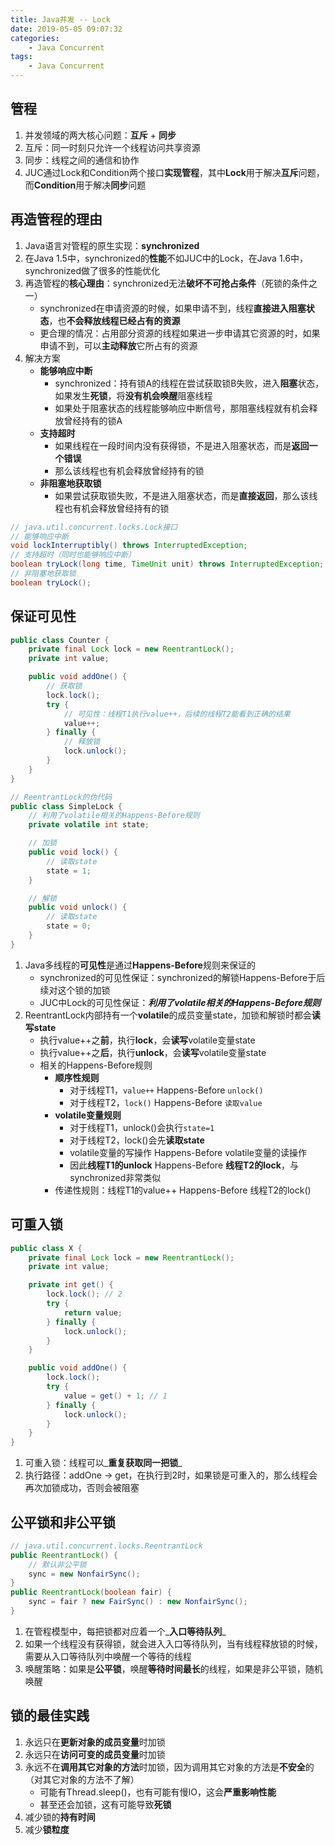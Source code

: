 ```yaml
---
title: Java并发 -- Lock
date: 2019-05-05 09:07:32
categories:
    - Java Concurrent
tags:
    - Java Concurrent
---
```


## 管程
1. 并发领域的两大核心问题：**互斥** + **同步**
2. 互斥：同一时刻只允许一个线程访问共享资源
3. 同步：线程之间的通信和协作
4. JUC通过Lock和Condition两个接口**实现管程**，其中**Lock**用于解决**互斥**问题，而**Condition**用于解决**同步**问题

<!-- more -->

## 再造管程的理由
1. Java语言对管程的原生实现：**synchronized**
2. 在Java 1.5中，synchronized的**性能**不如JUC中的Lock，在Java 1.6中，synchronized做了很多的性能优化
3. 再造管程的**核心理由**：synchronized无法**破坏不可抢占条件**（死锁的条件之一）
    - synchronized在申请资源的时候，如果申请不到，线程**直接进入阻塞状态**，也**不会释放线程已经占有的资源**
    - 更合理的情况：占用部分资源的线程如果进一步申请其它资源的时，如果申请不到，可以**主动释放**它所占有的资源
4. 解决方案
    - **能够响应中断**
        - synchronized：持有锁A的线程在尝试获取锁B失败，进入**阻塞**状态，如果发生**死锁**，将**没有机会唤醒**阻塞线程
        - 如果处于阻塞状态的线程能够响应中断信号，那阻塞线程就有机会释放曾经持有的锁A
    - **支持超时**
        - 如果线程在一段时间内没有获得锁，不是进入阻塞状态，而是**返回一个错误**
        - 那么该线程也有机会释放曾经持有的锁
    - **非阻塞地获取锁**
        - 如果尝试获取锁失败，不是进入阻塞状态，而是**直接返回**，那么该线程也有机会释放曾经持有的锁

```java
// java.util.concurrent.locks.Lock接口
// 能够响应中断
void lockInterruptibly() throws InterruptedException;
// 支持超时（同时也能够响应中断）
boolean tryLock(long time, TimeUnit unit) throws InterruptedException;
// 非阻塞地获取锁
boolean tryLock();
```

## 保证可见性
```java
public class Counter {
    private final Lock lock = new ReentrantLock();
    private int value;

    public void addOne() {
        // 获取锁
        lock.lock();
        try {
            // 可见性：线程T1执行value++，后续的线程T2能看到正确的结果
            value++;
        } finally {
            // 释放锁
            lock.unlock();
        }
    }
}
```
```java
// ReentrantLock的伪代码
public class SimpleLock {
    // 利用了volatile相关的Happens-Before规则
    private volatile int state;

    // 加锁
    public void lock() {
        // 读取state
        state = 1;
    }

    // 解锁
    public void unlock() {
        // 读取state
        state = 0;
    }
}
```
1. Java多线程的**可见性**是通过**Happens-Before**规则来保证的
    - synchronized的可见性保证：synchronized的解锁Happens-Before于后续对这个锁的加锁
    - JUC中Lock的可见性保证：_**利用了volatile相关的Happens-Before规则**_
2. ReentrantLock内部持有一个**volatile**的成员变量state，加锁和解锁时都会**读写state**
    - 执行value++之**前**，执行**lock**，会**读写**volatile变量state
    - 执行value++之**后**，执行**unlock**，会**读写**volatile变量state
    - 相关的Happens-Before规则
        - **顺序性规则**
            - 对于线程T1，`value++` Happens-Before `unlock()`
            - 对于线程T2，`lock()` Happens-Before `读取value`
        - **volatile变量规则**
            - 对于线程T1，unlock()会执行`state=1`
            - 对于线程T2，lock()会先**读取state**
            - volatile变量的写操作 Happens-Before volatile变量的读操作
            - 因此**线程T1的unlock** Happens-Before **线程T2的lock**，与synchronized非常类似
        - 传递性规则：线程T1的value++ Happens-Before 线程T2的lock()

## 可重入锁
```java
public class X {
    private final Lock lock = new ReentrantLock();
    private int value;

    private int get() {
        lock.lock(); // 2
        try {
            return value;
        } finally {
            lock.unlock();
        }
    }

    public void addOne() {
        lock.lock();
        try {
            value = get() + 1; // 1
        } finally {
            lock.unlock();
        }
    }
}
```
1. 可重入锁：线程可以_**重复获取同一把锁**_
2. 执行路径：addOne -> get，在执行到2时，如果锁是可重入的，那么线程会再次加锁成功，否则会被阻塞

## 公平锁和非公平锁
```java
// java.util.concurrent.locks.ReentrantLock
public ReentrantLock() {
    // 默认非公平锁
    sync = new NonfairSync();
}
public ReentrantLock(boolean fair) {
    sync = fair ? new FairSync() : new NonfairSync();
}
```
1. 在管程模型中，每把锁都对应着一个_**入口等待队列**_
2. 如果一个线程没有获得锁，就会进入入口等待队列，当有线程释放锁的时候，需要从入口等待队列中唤醒一个等待的线程
3. 唤醒策略：如果是**公平锁**，唤醒**等待时间最长**的线程，如果是非公平锁，随机唤醒

## 锁的最佳实践
1. 永远只在**更新对象的成员变量**时加锁
2. 永远只在**访问可变的成员变量**时加锁
3. 永远不在**调用其它对象的方法**时加锁，因为调用其它对象的方法是**不安全**的（对其它对象的方法不了解）
    - 可能有Thread.sleep()，也有可能有慢IO，这会**严重影响性能**
    - 甚至还会加锁，这有可能导致**死锁**
4. 减少锁的**持有时间**
5. 减少**锁粒度**

<!-- indicate-the-source -->

